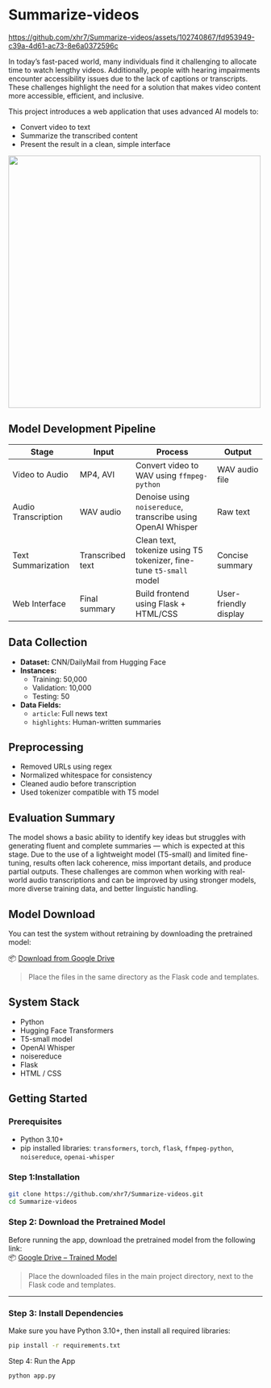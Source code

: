 # Summarize-videos

https://github.com/xhr7/Summarize-videos/assets/102740867/fd953949-c39a-4d61-ac73-8e6a0372596c



In today’s fast-paced world, many individuals find it challenging to allocate time to watch lengthy videos. Additionally, people with hearing impairments encounter accessibility issues due to the lack of captions or transcripts. These challenges highlight the need for a solution that makes video content more accessible, efficient, and inclusive.

This project introduces a web application that uses advanced AI models to:
- Convert video to text
- Summarize the transcribed content
- Present the result in a clean, simple interface

<img src="https://github.com/xhr7/Summarize-videos/assets/102740867/1f2b7ea4-50f9-4df4-8031-4d2083e1e8ef" width="500"/>



## Model Development Pipeline

| Stage            | Input         | Process                                                                 | Output                        |
|------------------|---------------|-------------------------------------------------------------------------|-------------------------------|
| Video to Audio   | MP4, AVI      | Convert video to WAV using `ffmpeg-python`                             | WAV audio file                |
| Audio Transcription | WAV audio   | Denoise using `noisereduce`, transcribe using OpenAI Whisper           | Raw text                      |
| Text Summarization | Transcribed text | Clean text, tokenize using T5 tokenizer, fine-tune `t5-small` model    | Concise summary               |
| Web Interface    | Final summary | Build frontend using Flask + HTML/CSS                                   | User-friendly display         |



## Data Collection

- **Dataset:** CNN/DailyMail from Hugging Face  
- **Instances:**  
  - Training: 50,000  
  - Validation: 10,000  
  - Testing: 50  
- **Data Fields:**  
  - `article`: Full news text  
  - `highlights`: Human-written summaries



## Preprocessing

- Removed URLs using regex
- Normalized whitespace for consistency
- Cleaned audio before transcription
- Used tokenizer compatible with T5 model


## Evaluation Summary

The model shows a basic ability to identify key ideas but struggles with generating fluent and complete summaries — which is expected at this stage. Due to the use of a lightweight model (T5-small) and limited fine-tuning, results often lack coherence, miss important details, and produce partial outputs. These challenges are common when working with real-world audio transcriptions and can be improved by using stronger models, more diverse training data, and better linguistic handling.


## Model Download

You can test the system without retraining by downloading the pretrained model:

📦 [Download from Google Drive](https://drive.google.com/drive/folders/1xhbMRrMkBtpHghe_RDds3_INHdYszT9V?usp=sharing)

> Place the files in the same directory as the Flask code and templates.



## System Stack

- Python
- Hugging Face Transformers
- T5-small model
- OpenAI Whisper
- noisereduce
- Flask
- HTML / CSS


## Getting Started

### Prerequisites

- Python 3.10+
- pip installed libraries: `transformers`, `torch`, `flask`, `ffmpeg-python`, `noisereduce`, `openai-whisper`

###  Step 1:Installation

```bash
git clone https://github.com/xhr7/Summarize-videos.git
cd Summarize-videos
```



### Step 2: Download the Pretrained Model

Before running the app, download the pretrained model from the following link:  
📦 [Google Drive – Trained Model](https://drive.google.com/drive/folders/1xhbMRrMkBtpHghe_RDds3_INHdYszT9V?usp=sharing)

> Place the downloaded files in the main project directory, next to the Flask code and templates.

---

### Step 3: Install Dependencies

Make sure you have Python 3.10+, then install all required libraries:

```bash
pip install -r requirements.txt

```

Step 4: Run the App 
```bash
python app.py
```
